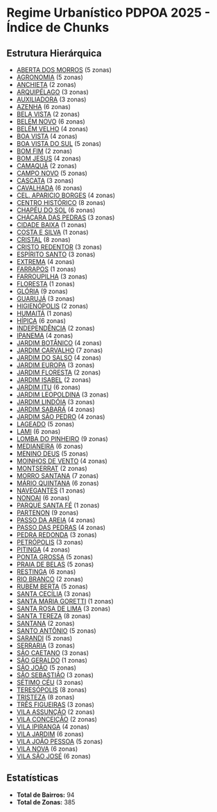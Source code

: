 # Regime Urbanístico PDPOA 2025 - Índice de Chunks

## Estrutura Hierárquica

- [ABERTA DOS MORROS](./aberta-dos-morros/index.md) (5 zonas)
- [AGRONOMIA](./agronomia/index.md) (5 zonas)
- [ANCHIETA](./anchieta/index.md) (2 zonas)
- [ARQUIPÉLAGO](./arquipelago/index.md) (3 zonas)
- [AUXILIADORA](./auxiliadora/index.md) (3 zonas)
- [AZENHA](./azenha/index.md) (6 zonas)
- [BELA VISTA](./bela-vista/index.md) (2 zonas)
- [BELÉM NOVO](./belem-novo/index.md) (6 zonas)
- [BELÉM VELHO](./belem-velho/index.md) (4 zonas)
- [BOA VISTA](./boa-vista/index.md) (4 zonas)
- [BOA VISTA DO SUL](./boa-vista-do-sul/index.md) (5 zonas)
- [BOM FIM](./bom-fim/index.md) (2 zonas)
- [BOM JESUS](./bom-jesus/index.md) (4 zonas)
- [CAMAQUÃ](./camaqua/index.md) (2 zonas)
- [CAMPO NOVO](./campo-novo/index.md) (5 zonas)
- [CASCATA](./cascata/index.md) (3 zonas)
- [CAVALHADA](./cavalhada/index.md) (6 zonas)
- [CEL. APARICIO BORGES](./cel-aparicio-borges/index.md) (4 zonas)
- [CENTRO HISTÓRICO](./centro-historico/index.md) (8 zonas)
- [CHAPÉU DO SOL](./chapeu-do-sol/index.md) (6 zonas)
- [CHÁCARA DAS PEDRAS](./chacara-das-pedras/index.md) (3 zonas)
- [CIDADE BAIXA](./cidade-baixa/index.md) (1 zonas)
- [COSTA E SILVA](./costa-e-silva/index.md) (1 zonas)
- [CRISTAL](./cristal/index.md) (8 zonas)
- [CRISTO REDENTOR](./cristo-redentor/index.md) (3 zonas)
- [ESPÍRITO SANTO](./espirito-santo/index.md) (3 zonas)
- [EXTREMA](./extrema/index.md) (4 zonas)
- [FARRAPOS](./farrapos/index.md) (1 zonas)
- [FARROUPILHA](./farroupilha/index.md) (3 zonas)
- [FLORESTA](./floresta/index.md) (1 zonas)
- [GLÓRIA](./gloria/index.md) (9 zonas)
- [GUARUJÁ](./guaruja/index.md) (3 zonas)
- [HIGIENÓPOLIS](./higienopolis/index.md) (2 zonas)
- [HUMAITÁ](./humaita/index.md) (1 zonas)
- [HÍPICA](./hipica/index.md) (6 zonas)
- [INDEPENDÊNCIA](./independencia/index.md) (2 zonas)
- [IPANEMA](./ipanema/index.md) (4 zonas)
- [JARDIM BOTÂNICO](./jardim-botanico/index.md) (4 zonas)
- [JARDIM CARVALHO](./jardim-carvalho/index.md) (7 zonas)
- [JARDIM DO SALSO](./jardim-do-salso/index.md) (4 zonas)
- [JARDIM EUROPA](./jardim-europa/index.md) (3 zonas)
- [JARDIM FLORESTA](./jardim-floresta/index.md) (2 zonas)
- [JARDIM ISABEL](./jardim-isabel/index.md) (2 zonas)
- [JARDIM ITU](./jardim-itu/index.md) (6 zonas)
- [JARDIM LEOPOLDINA](./jardim-leopoldina/index.md) (3 zonas)
- [JARDIM LINDÓIA](./jardim-lindoia/index.md) (3 zonas)
- [JARDIM SABARÁ](./jardim-sabara/index.md) (4 zonas)
- [JARDIM SÃO PEDRO](./jardim-sao-pedro/index.md) (4 zonas)
- [LAGEADO](./lageado/index.md) (5 zonas)
- [LAMI](./lami/index.md) (6 zonas)
- [LOMBA DO PINHEIRO](./lomba-do-pinheiro/index.md) (9 zonas)
- [MEDIANEIRA](./medianeira/index.md) (6 zonas)
- [MENINO DEUS](./menino-deus/index.md) (5 zonas)
- [MOINHOS DE VENTO](./moinhos-de-vento/index.md) (4 zonas)
- [MONTSERRAT](./montserrat/index.md) (2 zonas)
- [MORRO SANTANA](./morro-santana/index.md) (7 zonas)
- [MÁRIO QUINTANA](./mario-quintana/index.md) (6 zonas)
- [NAVEGANTES](./navegantes/index.md) (1 zonas)
- [NONOAI](./nonoai/index.md) (6 zonas)
- [PARQUE SANTA FÉ](./parque-santa-fe/index.md) (1 zonas)
- [PARTENON](./partenon/index.md) (9 zonas)
- [PASSO DA AREIA](./passo-da-areia/index.md) (4 zonas)
- [PASSO DAS PEDRAS](./passo-das-pedras/index.md) (4 zonas)
- [PEDRA REDONDA](./pedra-redonda/index.md) (3 zonas)
- [PETRÓPOLIS](./petropolis/index.md) (3 zonas)
- [PITINGA](./pitinga/index.md) (4 zonas)
- [PONTA GROSSA](./ponta-grossa/index.md) (5 zonas)
- [PRAIA DE BELAS](./praia-de-belas/index.md) (5 zonas)
- [RESTINGA](./restinga/index.md) (6 zonas)
- [RIO BRANCO](./rio-branco/index.md) (2 zonas)
- [RUBEM BERTA](./rubem-berta/index.md) (5 zonas)
- [SANTA CECÍLIA](./santa-cecilia/index.md) (3 zonas)
- [SANTA MARIA GORETTI](./santa-maria-goretti/index.md) (1 zonas)
- [SANTA ROSA DE LIMA](./santa-rosa-de-lima/index.md) (3 zonas)
- [SANTA TEREZA](./santa-tereza/index.md) (8 zonas)
- [SANTANA](./santana/index.md) (2 zonas)
- [SANTO ANTÔNIO](./santo-antonio/index.md) (5 zonas)
- [SARANDI](./sarandi/index.md) (5 zonas)
- [SERRARIA](./serraria/index.md) (3 zonas)
- [SÃO CAETANO](./sao-caetano/index.md) (3 zonas)
- [SÃO GERALDO](./sao-geraldo/index.md) (1 zonas)
- [SÃO JOÃO](./sao-joao/index.md) (5 zonas)
- [SÃO SEBASTIÃO](./sao-sebastiao/index.md) (3 zonas)
- [SÉTIMO CÉU](./setimo-ceu/index.md) (3 zonas)
- [TERESÓPOLIS](./teresopolis/index.md) (8 zonas)
- [TRISTEZA](./tristeza/index.md) (8 zonas)
- [TRÊS FIGUEIRAS](./tres-figueiras/index.md) (3 zonas)
- [VILA  ASSUNÇÃO](./vila-assuncao/index.md) (2 zonas)
- [VILA CONCEIÇÃO](./vila-conceicao/index.md) (2 zonas)
- [VILA IPIRANGA](./vila-ipiranga/index.md) (4 zonas)
- [VILA JARDIM](./vila-jardim/index.md) (6 zonas)
- [VILA JOÃO PESSOA](./vila-joao-pessoa/index.md) (5 zonas)
- [VILA NOVA](./vila-nova/index.md) (6 zonas)
- [VILA SÃO JOSÉ](./vila-sao-jose/index.md) (6 zonas)

## Estatísticas

- **Total de Bairros:** 94
- **Total de Zonas:** 385